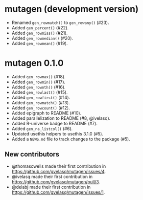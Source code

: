 # mutagen (development version)

* Renamed `gen_rowmatch()` to `gen_rowany()` (#23).
* Added `gen_percent()` (#22).
* Added `gen_rowmiss()` (#21).
* Added `gen_rowmedian()` (#20).
* Added `gen_rowmean()` (#19).

# mutagen 0.1.0

* Added `gen_rowmax()` (#18).
* Added `gen_rowmin()` (#17).
* Added `gen_rownth()` (#16).
* Added `gen_rowlast()` (#15).
* Added `gen_rowfirst()` (#14).
* Added `gen_rowmatch()` (#13).
* Added `gen_rowcount()` (#12).
* Added epigraph to README (#10).
* Added parallelization to README (#8, @ivelasq).
* Added R-universe badge to README (#7).
* Added `gen_na_listcol()` (#6).
* Updated usethis helpers to usethis 3.1.0 (#5).
* Added a `NEWS.md` file to track changes to the package (#5).

## New contributors
* @thomascwells made their first contribution in https://github.com/gvelasq/mutagen/issues/4.
* @ivelasq made their first contribution in https://github.com/gvelasq/mutagen/pull/3.
* @delabj made their first contribution in https://github.com/gvelasq/mutagen/issues/1.
